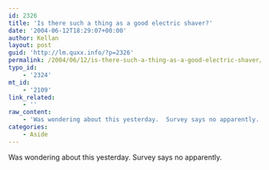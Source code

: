 ```yaml
---
id: 2326
title: 'Is there such a thing as a good electric shaver?'
date: '2004-06-12T18:29:07+00:00'
author: Kellan
layout: post
guid: 'http://lm.quxx.info/?p=2326'
permalink: /2004/06/12/is-there-such-a-thing-as-a-good-electric-shaver/
typo_id:
    - '2324'
mt_id:
    - '2109'
link_related:
    - ''
raw_content:
    - 'Was wondering about this yesterday.  Survey says no apparently.'
categories:
    - Aside
---
```


Was wondering about this yesterday. Survey says no apparently.